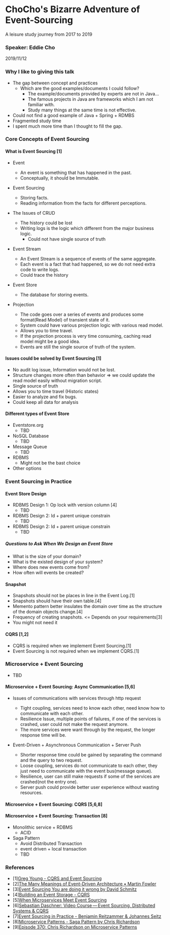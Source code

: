 # ChoCho's Bizarre Adventure of Event-Sourcing
A leisure study journey from 2017 to 2019

### Speaker: Eddie Cho
2019/11/12

### Why I like to giving this talk
* The gap between concept and practices
    * Which are the good examples/documents I could follow?
        * The example/documents provided by experts are not in Java...
        * The famous projects in Java are frameworks which I am not familiar with.
        * Study many things at the same time is not effective.         
* Could not find a good example of Java + Spring + RDMBS
* Fragmented study time
* I spent much more time than I thought to fill the gap.

### Core Concepts of Event Sourcing
#### What is Event Sourcing [1]
* Event 
    * An event is something that has happened in the past.
    * Conceptually, it should be Immutable.
* Event Sourcing
    * Storing facts.
    * Reading information from the facts for different perceptions.
    
* The Issues of CRUD
    * The history could be lost
    * Writing logs is the logic which different from the major business logic.
        * Could not have single source of truth
    
* Event Stream
    * An Event Stream is a sequence of events of the same aggregate.
    * Each event is a fact that had happened, so we do not need extra code to write logs.
    * Could trace the history
* Event Store
    * The database for storing events.
* Projection
    * The code goes over a series of events and produces some format(Read Model) of transient state of it.
    * System could have various projection logic with various read model.
    * Allows you to time travel.
    * If the projection process is very time consuming, caching read model might be a good idea.
    * Events are still the single source of truth of the system.

#### Issues could be solved by Event Sourcing [1]
* No audit log issue, Information would not be lost.
* Structure changes more often than behavior  => we could update the read model easily without migration script.
* Single source of truth
* Allows you to time travel (Historic states)
* Easier to analyze and fix bugs.
* Could keep all data for analysis

#### Different types of Event Store
* Eventstore.org
    * TBD 
* NoSQL Database
    * TBD
* Message Queue
    * TBD
* RDBMS
    * Might not be the bast choice 
* Other options    

### Event Sourcing in Practice
#### Event Store Design
* RDBMS Design 1: Op lock with version column [4]
    * TBD
* RDBMS Design 2: Id + parent unique constrain
    * TBD
* RDBMS Design 2: Id + parent unique constrain
    * TBD
##### Questions to Ask When We Design an Event Store
* What is the size of your domain?
* What is the existed design of your system?
* Where does new events come from?
* How often will events be created?
    
#### Snapshot 
* Snapshots should not be places in line in the Event Log.[1]
* Snapshots should have their own table.[4]
* Memento pattern better insulates the domain over time as the structure of the domain objects change.[4]
* Frequency of creating snapshots. <= Depends on your requirements[3]
* You might not need it

#### CQRS [1,2]
* CQRS is required when we implement Event Sourcing.[1]
* Event Sourcing is not required when we implement CQRS.[1]


### Microservice + Event Sourcing
* TBD
#### Microservice + Event Sourcing: Async Communication [5,6]
* Issues of communications with services through http request
    * Tight coupling, services need to know each other, need know how to communicate with each other.
    * Resilience Issue, multiple points of failures, if one of the services is crashed, user could not make the request anymore.
    * The more services were want through by the request, the longer response time will be.
    
* Event-Driven + Asynchronous Communication + Server Push
    * Shorter response time could be gained by separating the command and the query to two request.
    * Loose coupling, services do not communicate to each other, they just need to communicate with the event bus(message queue).  
    * Resilience, user can still make requests if some of the services are crashed(not the entry one).
    * Server push could provide better user experience without wasting resources.  
    
#### Microservice + Event Sourcing: CQRS [5,6,8]
#### Microservice + Event Sourcing: Transaction [8]
* Monolithic service + RDBMS
    * ACID
* Saga Pattern
    * Avoid Distributed Transaction
    * event driven + local transaction
    * TBD
    

### References
* [1][Greg Young - CQRS and Event Sourcing](https://youtu.be/JHGkaShoyNs)
* [2][The Many Meanings of Event-Driven Architecture • Martin Fowler](https://youtu.be/STKCRSUsyP0)
* [3][Event Sourcing You are doing it wrong by David Schmitz](https://youtu.be/GzrZworHpIk)
* [4][Building an Event Storage - CQRS](https://cqrs.wordpress.com/documents/building-event-storage/)
* [5][When Microservices Meet Event Sourcing](https://youtu.be/cISNDnwlSgw)
* [6][Sebastian Daschner: Video Course — Event Sourcing, Distributed Systems & CQRS](https://blog.sebastian-daschner.com/entries/event_sourcing_cqrs_video_course)
* [7][Event Sourcing in Practice - Benjamin Reitzammer & Johannes Seitz]()
* [8][Microservice Patterns - Saga Pattern by Chris Richardson](https://ookami86.github.io/event-sourcing-in-practice/)
* [9][Episode 370: Chris Richardson on Microservice Patterns](https://www.se-radio.net/2019/06/episode-370-chris-richardson-on-microservice-patterns/)
